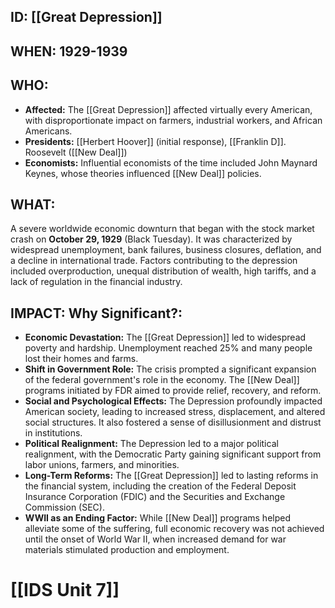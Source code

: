 ## ID: [[Great Depression]]

## WHEN: 1929-1939

## WHO: 
*   **Affected:** The [[Great Depression]] affected virtually every American, with disproportionate impact on farmers, industrial workers, and African Americans.
*   **Presidents:** [[Herbert Hoover]] (initial response), [[Franklin D]]. Roosevelt ([[New Deal]])
*   **Economists:** Influential economists of the time included John Maynard Keynes, whose theories influenced [[New Deal]] policies.

## WHAT: 

A severe worldwide economic downturn that began with the stock market crash on **October 29, 1929** (Black Tuesday). It was characterized by widespread unemployment, bank failures, business closures, deflation, and a decline in international trade. Factors contributing to the depression included overproduction, unequal distribution of wealth, high tariffs, and a lack of regulation in the financial industry.

## IMPACT: Why Significant?: 

*   **Economic Devastation:** The [[Great Depression]] led to widespread poverty and hardship. Unemployment reached 25% and many people lost their homes and farms.
*   **Shift in Government Role:** The crisis prompted a significant expansion of the federal government's role in the economy. The [[New Deal]] programs initiated by FDR aimed to provide relief, recovery, and reform.
*   **Social and Psychological Effects:**  The Depression profoundly impacted American society, leading to increased stress, displacement, and altered social structures. It also fostered a sense of disillusionment and distrust in institutions.
*   **Political Realignment:** The Depression led to a major political realignment, with the Democratic Party gaining significant support from labor unions, farmers, and minorities.
*   **Long-Term Reforms:** The [[Great Depression]] led to lasting reforms in the financial system, including the creation of the Federal Deposit Insurance Corporation (FDIC) and the Securities and Exchange Commission (SEC).
*   **WWII as an Ending Factor:** While [[New Deal]] programs helped alleviate some of the suffering, full economic recovery was not achieved until the onset of World War II, when increased demand for war materials stimulated production and employment.

# [[IDS Unit 7]]